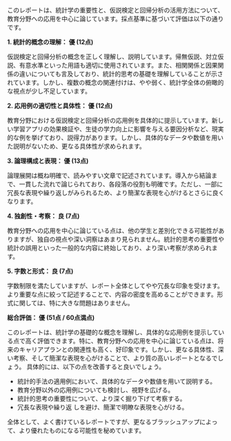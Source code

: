 このレポートは、統計学の重要性と、仮説検定と回帰分析の活用方法について、教育分野への応用を中心に論じています。採点基準に基づいて評価は以下の通りです。

**1. 統計的概念の理解： 優 (12点)**

仮説検定と回帰分析の概念を正しく理解し、説明しています。帰無仮説、対立仮説、有意水準といった用語も適切に使用されています。また、相関関係と因果関係の違いについても言及しており、統計的思考の基礎を理解していることが示されています。しかし、複数の概念の関連付けは、やや弱く、統計学全体の俯瞰的な視点が少し不足しています。

**2. 応用例の適切性と具体性： 優 (12点)**

教育分野における仮説検定と回帰分析の応用例を具体的に提示しています。新しい学習アプリの効果検証や、生徒の学力向上に影響を与える要因分析など、現実的な例を挙げており、説得力があります。しかし、具体的なデータや数値を用いた説明がないため、更なる具体性が求められます。

**3. 論理構成と表現： 優 (13点)**

論理展開は概ね明確で、読みやすい文章で記述されています。導入から結論まで、一貫した流れで論じられており、各段落の役割も明確です。ただし、一部に冗長な表現や繰り返しがみられるため、より簡潔な表現を心がけるとさらに良くなります。

**4. 独創性・考察： 良 (7点)**

教育分野への応用を中心に論じている点は、他の学生と差別化できる可能性がありますが、独自の視点や深い洞察はあまり見られません。統計的思考の重要性や統計の誤用といった一般的な内容に終始しており、より深い考察が求められます。

**5. 字数と形式： 良 (7点)**

字数制限を満たしていますが、レポート全体としてやや冗長な印象を受けます。より重要な点に絞って記述することで、内容の密度を高めることができます。形式に関しては、特に大きな問題はありません。

**総合評価： 優 (51点 / 60点満点)**

このレポートは、統計学の基礎的な概念を理解し、具体的な応用例を提示している点で高く評価できます。特に、教育分野への応用を中心に論じている点は、将来のキャリアプランとの関連性も高く、好印象です。しかし、更なる具体性、深い考察、そして簡潔な表現を心がけることで、より質の高いレポートとなるでしょう。  具体的には、以下の点を改善すると良いでしょう。

* 統計的手法の適用例において、具体的なデータや数値を用いて説明する。
* 教育分野以外の応用例についても検討し、視野を広げる。
* 統計的思考の重要性について、より深く掘り下げて考察する。
* 冗長な表現や繰り返 しを避け、簡潔で明瞭な表現を心がける。


全体として、よく書けているレポートですが、更なるブラッシュアップによって、より優れたものになる可能性を秘めています。
